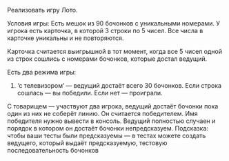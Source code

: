 Реализовать игру Лото.

Условия игры:
Есть мешок из 90 бочонков с уникальными номерами.
У игрока есть карточка, в которой 3 строки по 5 чисел.
Все числа в карточке уникальны и не повторяются.

Карточка считается выигрышной в тот момент, когда все 5 чисел 
одной из строк сошлись с номерами бочонков, которые достал ведущий.

Есть два режима игры:
1. ‘с телевизором’ — ведущий достаёт всего 30 бочонков.
Если строка сошлась — вы победили.
Если нет — проиграли.

С товарищем — участвуют два игрока, ведущий достаёт бочонки пока 
один из них не соберёт линию. Он считается победителем. Имя победителя
 нужно вывести в консоль.
Ведущий полностью случаен и порядок в котором он достаёт бочонки непредсказуем.
Подсказка: чтобы ваши тесты были предсказуемы — в тестах можете создать ведущего,
 который выдаёт предсказуемую, тестовую последовательность бочонков

 
